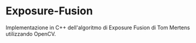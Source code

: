 # Exposure-Fusion
Implementazione in C++ dell'algoritmo di Exposure Fusion di Tom Mertens utilizzando OpenCV.
